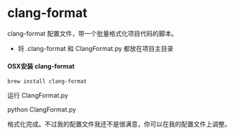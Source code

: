 # clang-format
clang-format 配置文件，带一个批量格式化项目代码的脚本。

+ 将 .clang-format 和 ClangFormat.py 都放在项目主目录

#### OSX安装 clang-format
```shell
brew install clang-format
```

运行 ClangFormat.py

python ClangFormat.py

格式化完成。不过我的配置文件我还不是很满意，你可以在我的配置文件上调整。